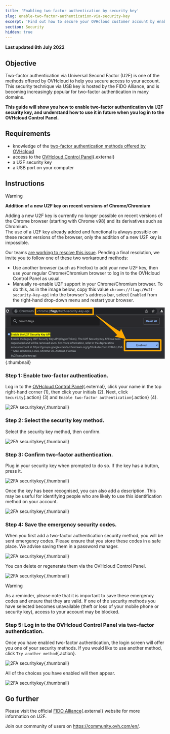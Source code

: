 ```yaml
---
title: 'Enabling two-factor authentication by security key'
slug: enable-two-factor-authentication-via-security-key
excerpt: 'Find out how to secure your OVHcloud customer account by enabling two-factor authentication via U2F security key'
section: Security
hidden: true
---
```


**Last updated 8th July 2022**

## Objective

Two-factor authentication via Universal Second Factor (U2F) is one of the methods offered by OVHcloud to help you secure access to your account. This security technique via USB key is hosted by the FIDO Alliance, and is becoming increasingly popular for two-factor authentication in many domains.

**This guide will show you how to enable two-factor authentication via U2F security key, and understand how to use it in future when you log in to the OVHcloud Control Panel.**

## Requirements

- knowledge of the [two-factor authentication methods offered by OVHcloud](../secure-account-with-2FA/)
- access to the [OVHcloud Control Panel](https://ca.ovh.com/auth/?action=gotomanager&from=https://www.ovh.com/ca/en/&ovhSubsidiary=ca){.external}
- a U2F security key
- a USB port on your computer

## Instructions

> [!warning]
> **Addition of a new U2F key on recent versions of Chrome/Chromium**
>
> Adding a new U2F key is currently no longer possible on recent versions of the Chrome browser (starting with Chrome v98) and its derivatives such as Chromium.<br>
> The use of a U2F key already added and functional is always possible on these recent versions of the browser, only the addition of a new U2F key is impossible.
>
> Our teams [are working to resolve this issue](https://customer-service.status-ovhcloud.com/incidents/wl6txzgvrym8). Pending a final resolution, we invite you to follow one of these two workaround methods:
>
> - Use another browser (such as Firefox) to add your new U2F key, then use your regular Chrome/Chromium browser to log in to the OVHcloud Control Panel as usual.
> - Manually re-enable U2F support in your Chrome/Chromium browser. To do this, as in the image below, copy this value `chrome://flags/#u2f-security-key-api` into the browser's address bar, select `Enabled` from the right-hand drop-down menu and restart your browser.
>
>![2FA securitykey - Chrome](images/chrome-u2f-support.png){.thumbnail}

### Step 1: Enable two-factor authentication.

Log in to the [OVHcloud Control Panel](https://ca.ovh.com/auth/?action=gotomanager&from=https://www.ovh.com/ca/en/&ovhSubsidiary=ca){.external}, click your name in the top right-hand corner (1), then click your initials (2). Next, click `Security`{.action} (3) and `Enable two-factor authentication`{.action} (4).

![2FA securitykey](images/hub2FA.png){.thumbnail}

### Step 2: Select the security key method.

Select the security key method, then confirm.

![2FA securitykey](images/2fakeyeditca.png){.thumbnail}

### Step 3: Confirm two-factor authentication.

Plug in your security key when prompted to do so. If the key has a button, press it. 

![2FA securitykey](images/2fakey2.png){.thumbnail}

Once the key has been recognised, you can also add a description. This may be useful for identifying people who are likely to use this identification method on your account.

![2FA securitykey](images/2fakey3.png){.thumbnail}

### Step 4: Save the emergency security codes.

When you first add a two-factor authentication security method, you will be sent emergency codes. Please ensure that you store these codes in a safe place. We advise saving them in a password manager.

![2FA securitykey](images/2facodes.png){.thumbnail}

You can delete or regenerate them via the OVHcloud Control Panel.

![2FA securitykey](images/2facodesaction.png){.thumbnail}

> [!warning]
>
> As a reminder, please note that it is important to save these emergency codes and ensure that they are valid. If one of the security methods you have selected becomes unavailable (theft or loss of your mobile phone or security key), access to your account may be blocked.
> 
> 

### Step 5: Log in to the OVHcloud Control Panel via two-factor authentication.

Once you have enabled two-factor authentication, the login screen will offer you one of your security methods. If you would like to use another method, click `Try another method`{.action}.

![2FA securitykey](images/mobile_auth.png){.thumbnail}

All of the choices you have enabled will then appear.

![2FA securitykey](images/backupcode_auth.png){.thumbnail}

## Go further

Please visit the official [FIDO Alliance](https://fidoalliance.org/){.external} website for more information on U2F.

Join our community of users on <https://community.ovh.com/en/>.
